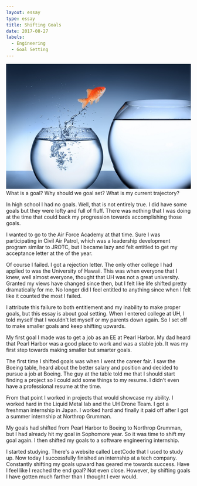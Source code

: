 ```yaml
---
layout: essay
type: essay
title: Shifting Goals
date: 2017-08-27
labels:
  - Engineering
  - Goal Setting
---
```


<img class="ui small right spaced image" src="../images/goals.jpg"> What is a goal? Why should we goal set? What is my current trajectory?

In high school I had no goals. Well, that is not entirely true. I did have some goals but they were lofty and full of fluff. There was nothing that I was doing at the time that could back my progression towards accomplishing those goals.

I wanted to go to the Air Force Academy at that time. Sure I was participating in Civil Air Patrol, which was a leadership development program similar to JROTC, but I became lazy and felt entitled to get my acceptance letter at the of the year.

Of course I failed. I got a rejection letter. The only other college I had applied to was the University of Hawaii. This was when everyone that I knew, well almost everyone, thought that UH was not a great university. Granted my views have changed since then, but I felt like life shifted pretty dramatically for me. No longer did I feel entitled to anything since when I felt like it counted the most I failed.

I attribute this failure to both entitlement and my inability to make proper goals, but this essay is about goal setting. When I entered college at UH, I told myself that I wouldn't let myself or my parents down again. So I set off to make smaller goals and keep shifting upwards.

My first goal I made was to get a job as an EE at Pearl Harbor. My dad heard that Pearl Harbor was a good place to work and was a stable job. It was my first step towards making smaller but smarter goals.

The first time I shifted goals was when I went the career fair. I saw the Boeing table, heard about the better salary and position and decided to pursue a job at Boeing. The guy at the table told me that I should start finding a project so I could add some things to my resume. I didn't even have a professional resume at the time.

From that point I worked in projects that would showcase my ability. I worked hard in the Liquid Metal lab and the UH Drone Team. I got a freshman internship in Japan. I worked hard and finally it paid off after I got a summer internship at Northrop Grumman.

My goals had shifted from Pearl Harbor to Boeing to Northrop Grumman, but I had already hit my goal in Sophomore year. So it was time to shift my goal again. I then shifted my goals to a software engineering internship.

I started studying. There's a website called LeetCode that I used to study up. Now today I successfully finished an internship at a tech company. Constantly shifting my goals upward has geared me towards success. Have I feel like I reached the end goal? Not even close. However, by shifting goals I have gotten much farther than I thought I ever would.
